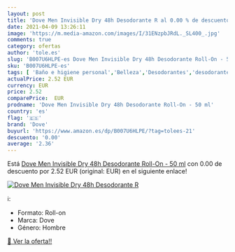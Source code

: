 ```yaml
---
layout: post
title: 'Dove Men Invisible Dry 48h Desodorante R al 0.00 % de descuento'
date: 2021-04-09 13:26:11
image: 'https://m.media-amazon.com/images/I/31ENzpbJRdL._SL400_.jpg'
comments: true
category: ofertas
author: 'tole.es'
slug: 'B007U6HLPE-es Dove Men Invisible Dry 48h Desodorante Roll-On - 50 ml'
sku: 'B007U6HLPE-es'
tags: [ 'Baño e higiene personal','Belleza','Desodorantes','desodorante','dove', ]
actualPrice: 2.52 EUR
currency: EUR
price: 2.52
comparePrice:  EUR
prodname: 'Dove Men Invisible Dry 48h Desodorante Roll-On - 50 ml'
country: 'es'
flag: '🇪🇸'
brand: 'Dove'
buyurl: 'https://www.amazon.es/dp/B007U6HLPE/?tag=tolees-21'
descuento: '0.00'
average: '2.36'
---
```


Está [Dove Men Invisible Dry 48h Desodorante Roll-On - 50 ml](https://www.amazon.es/dp/B007U6HLPE/?tag=tolees-21) con 0.00 de descuento por 2.52 EUR (original:  EUR) en el siguiente enlace!

[![Dove Men Invisible Dry 48h Desodorante R](https://m.media-amazon.com/images/I/31ENzpbJRdL._SL400_.jpg)](https://www.amazon.es/dp/B007U6HLPE/?tag=tolees-21)

ℹ️:

- Formato: Roll-on
- Marca: Dove
- Género: Hombre

[🛒 Ver la oferta!!](https://www.amazon.es/dp/B007U6HLPE/?tag=tolees-21)
